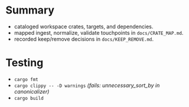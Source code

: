 # Summary
- cataloged workspace crates, targets, and dependencies.
- mapped ingest, normalize, validate touchpoints in `docs/CRATE_MAP.md`.
- recorded keep/remove decisions in `docs/KEEP_REMOVE.md`.

# Testing
- `cargo fmt`
- `cargo clippy -- -D warnings` *(fails: unnecessary_sort_by in canonicalizer)*
- `cargo build`
